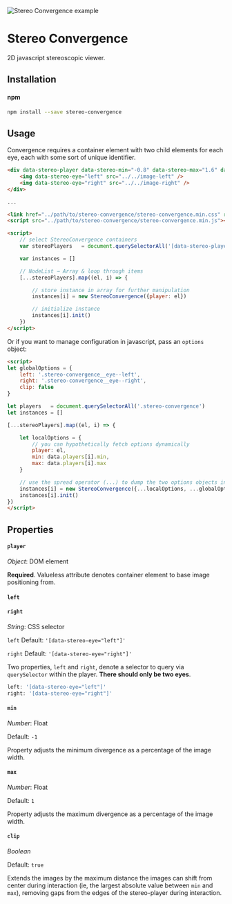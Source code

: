 ![Stereo Convergence example](http://i.giphy.com/3o6ozDEG1tnY7hmbsc.gif)

# Stereo Convergence

2D javascript stereoscopic viewer.

## Installation

#### npm
```bash
npm install --save stereo-convergence
```

## Usage

Convergence requires a container element with two child elements for each eye, each with some sort of unique identifier.

```html
<div data-stereo-player data-stereo-min="-0.8" data-stereo-max="1.6" data-stereo-clip="true">
	<img data-stereo-eye="left" src="../../image-left" />
	<img data-stereo-eye="right" src="../../image-right" />
</div>

...

<link href="../path/to/stereo-convergence/stereo-convergence.min.css" rel="stylesheet">
<script src="../path/to/stereo-convergence/stereo-convergence.min.js"></script>

<script>
	// select StereoConvergence containers
	var stereoPlayers   = document.querySelectorAll('[data-stereo-player]')

	var instances = []

	// NodeList → Array & loop through items
	[...stereoPlayers].map((el, i) => {

		// store instance in array for further manipulation
		instances[i] = new StereoConvergence({player: el})

		// initialize instance
		instances[i].init()
	})
</script>
```

Or if you want to manage configuration in javascript, pass an `options` object:

```html
<script>
let globalOptions = {
	left: '.stereo-convergence__eye--left',
	right: '.stereo-convergence__eye--right',
	clip: false
}

let players   = document.querySelectorAll('.stereo-convergence')
let instances = []

[...stereoPlayers].map((el, i) => {

	let localOptions = {
		// you can hypothetically fetch options dynamically
		player: el,
		min: data.players[i].min,
		max: data.players[i].max
	}

	// use the spread operator (...) to dump the two options objects into one object argument for StereoConvergence
	instances[i] = new StereoConvergence({...localOptions, ...globalOptions})
	instances[i].init()
})
</script>
```

## Properties

#### `player`

_Object_: DOM element

**Required**. Valueless attribute denotes container element to base image positioning from.

#### `left`
#### `right`

_String_: CSS selector

`left` Default: `'[data-stereo-eye="left"]'`

`right` Default: `'[data-stereo-eye="right"]'`

Two properties, `left` and `right`, denote a selector to query via `querySelector` within the player. **There should only be two eyes**.

```js
left: '[data-stereo-eye="left"]'
right: '[data-stereo-eye="right"]'
```

#### `min`

_Number_: Float

Default: `-1`

Property adjusts the minimum divergence as a percentage of the image width.

#### `max`

_Number_: Float

Default: `1`

Property adjusts the maximum divergence as a percentage of the image width.

#### `clip`

_Boolean_

Default: `true`

Extends the images by the maximum distance the images can shift from center during interaction (ie, the largest absolute value between `min` and `max`), removing gaps from the edges of the stereo-player during interaction.
